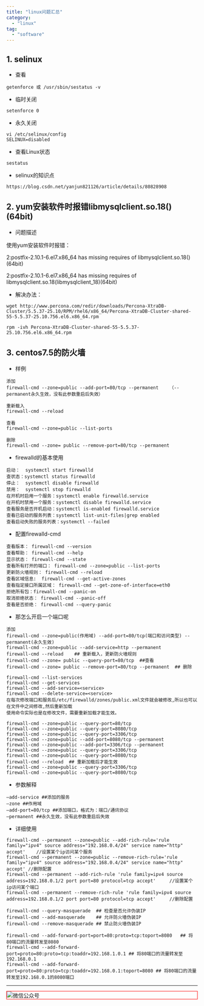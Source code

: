 ```yaml
---
title: "linux问题汇总"
category:
  - "linux"
tag:
  - "software"
---
```


## 1. selinux

- 查看

```
getenforce 或 /usr/sbin/sestatus -v
```

- 临时关闭

```
setenforce 0
```

- 永久关闭

```
vi /etc/selinux/config
SELINUX=disabled
```

- 查看Linux状态

```
sestatus
```

- selinux的知识点

```
https://blog.csdn.net/yanjun821126/article/details/80828908
```

## 2. yum安装软件时报错libmysqlclient.so.18()(64bit)

- 问题描述

使用yum安装软件时报错：

2:postfix-2.10.1-6.el7.x86_64 has missing requires of libmysqlclient.so.18()(64bit)

2:postfix-2.10.1-6.el7.x86_64 has missing requires of libmysqlclient.so.18(libmysqlclient_18)(64bit)

- 解决办法：

```
wget http://www.percona.com/redir/downloads/Percona-XtraDB-Cluster/5.5.37-25.10/RPM/rhel6/x86_64/Percona-XtraDB-Cluster-shared-55-5.5.37-25.10.756.el6.x86_64.rpm

rpm -ivh Percona-XtraDB-Cluster-shared-55-5.5.37-25.10.756.el6.x86_64.rpm
```

## 3. centos7.5的防火墙

- 样例

```
添加
firewall-cmd --zone=public --add-port=80/tcp --permanent    （--permanent永久生效，没有此参数重启后失效）

重新载入
firewall-cmd --reload

查看
firewall-cmd --zone=public --list-ports

删除
firewall-cmd --zone= public --remove-port=80/tcp --permanent
```

- firewalld的基本使用

```
启动：  systemctl start firewalld
查状态：systemctl status firewalld
停止：  systemctl disable firewalld
禁用：  systemctl stop firewalld
在开机时启用一个服务：systemctl enable firewalld.service
在开机时禁用一个服务：systemctl disable firewalld.service
查看服务是否开机启动：systemctl is-enabled firewalld.service
查看已启动的服务列表：systemctl list-unit-files|grep enabled
查看启动失败的服务列表：systemctl --failed
```

- 配置firewalld-cmd

```
查看版本： firewall-cmd --version
查看帮助： firewall-cmd --help
显示状态： firewall-cmd --state
查看所有打开的端口： firewall-cmd --zone=public --list-ports
更新防火墙规则： firewall-cmd --reload
查看区域信息:  firewall-cmd --get-active-zones
查看指定接口所属区域： firewall-cmd --get-zone-of-interface=eth0
拒绝所有包：firewall-cmd --panic-on
取消拒绝状态： firewall-cmd --panic-off
查看是否拒绝： firewall-cmd --query-panic
```

- 那怎么开启一个端口呢

```
添加
firewall-cmd --zone=public(作用域) --add-port=80/tcp(端口和访问类型) --permanent(永久生效)
firewall-cmd --zone=public --add-service=http --permanent
firewall-cmd --reload    ## 重新载入，更新防火墙规则
firewall-cmd --zone= public --query-port=80/tcp  ##查看
firewall-cmd --zone= public --remove-port=80/tcp --permanent  ## 删除

firewall-cmd --list-services
firewall-cmd --get-services
firewall-cmd --add-service=<service>
firewall-cmd --delete-service=<service>
在每次修改端口和服务后/etc/firewalld/zones/public.xml文件就会被修改,所以也可以在文件中之间修改,然后重新加载
使用命令实际也是在修改文件，需要重新加载才能生效。

firewall-cmd --zone=public --query-port=80/tcp
firewall-cmd --zone=public --query-port=8080/tcp
firewall-cmd --zone=public --query-port=3306/tcp
firewall-cmd --zone=public --add-port=8080/tcp --permanent
firewall-cmd --zone=public --add-port=3306/tcp --permanent
firewall-cmd --zone=public --query-port=3306/tcp
firewall-cmd --zone=public --query-port=8080/tcp
firewall-cmd --reload  ## 重新加载后才能生效
firewall-cmd --zone=public --query-port=3306/tcp
firewall-cmd --zone=public --query-port=8080/tcp
```

- 参数解释

```
–add-service ##添加的服务
–zone ##作用域
–add-port=80/tcp ##添加端口，格式为：端口/通讯协议
–permanent ##永久生效，没有此参数重启后失效
```

- 详细使用

```
firewall-cmd --permanent --zone=public --add-rich-rule='rule family="ipv4" source address="192.168.0.4/24" service name="http" accept'    //设置某个ip访问某个服务
firewall-cmd --permanent --zone=public --remove-rich-rule='rule family="ipv4" source address="192.168.0.4/24" service name="http" accept' //删除配置
firewall-cmd --permanent --add-rich-rule 'rule family=ipv4 source address=192.168.0.1/2 port port=80 protocol=tcp accept'     //设置某个ip访问某个端口
firewall-cmd --permanent --remove-rich-rule 'rule family=ipv4 source address=192.168.0.1/2 port port=80 protocol=tcp accept'     //删除配置

firewall-cmd --query-masquerade  ## 检查是否允许伪装IP
firewall-cmd --add-masquerade    ## 允许防火墙伪装IP
firewall-cmd --remove-masquerade ## 禁止防火墙伪装IP

firewall-cmd --add-forward-port=port=80:proto=tcp:toport=8080   ## 将80端口的流量转发至8080
firewall-cmd --add-forward-port=proto=80:proto=tcp:toaddr=192.168.1.0.1 ## 将80端口的流量转发至192.168.0.1
firewall-cmd --add-forward-port=proto=80:proto=tcp:toaddr=192.168.0.1:toport=8080 ## 将80端口的流量转发至192.168.0.1的8080端口
```
---

<img style="border:1px red solid; display:block; margin:0 auto;" src="https://tianqingxiaozhu.oss-cn-shenzhen.aliyuncs.com/img/qrcode.jpg" alt="微信公众号" />

